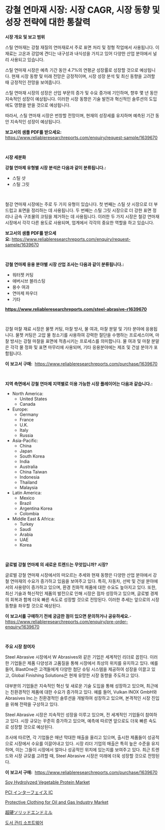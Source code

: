 <p><h1>강철 연마재 시장: 시장 CAGR, 시장 동향 및 성장 전략에 대한 통찰력</h1></p><p><strong>시장 개요 및 보고 범위</strong></p>
<p><p>스틸 연마재는 강철 재질의 연마재로서 주로 표면 처리 및 정형 작업에서 사용됩니다. 이 재료는 고온과 강압에 견디는 내구성과 내식성을 가지고 있어 다양한 산업 분야에서 널리 사용되고 있습니다.</p><p>스틸 연마재 시장은 예측 기간 동안 4.7%의 연평균 성장률로 성장할 것으로 예상됩니다. 현재 시장 동향 및 미래 전망은 긍정적이며, 시장 성장 분석 및 최신 동향을 고려할 때 긍정적인 전망을 보여줍니다.</p><p>스틸 연마재 시장의 성장은 산업 부문의 증가 및 수요 증가에 기인하며, 향후 몇 년 동안 지속적인 성장이 예상됩니다. 이러한 시장 동향은 기술 발전과 혁신적인 솔루션의 도입에도 영향을 받을 것으로 예상됩니다.</p><p>따라서, 스틸 연마재 시장은 번창할 전망이며, 현재의 성장세를 유지하며 예측된 기간 동안 지속적인 성장이 예상됩니다.</p></p>
<p><strong>보고서의 샘플 PDF를 받으세요:</strong> <a href="https://www.reliableresearchreports.com/enquiry/request-sample/1639670">https://www.reliableresearchreports.com/enquiry/request-sample/1639670</a></p>
<p>&nbsp;</p>
<p><strong>시장 세분화</strong></p>
<p><strong>강철 연마제 유형별 시장 분석은 다음과 같이 분류됩니다.:</strong></p>
<p><ul><li>스틸 샷</li><li>스틸 그릿</li></ul></p>
<p>&nbsp;</p>
<p><p>철강 연마재 시장에는 주로 두 가지 유형이 있습니다. 첫 번째는 스틸 샷 시장으로 더 부드럽고 표면을 정리하는 데 사용됩니다. 두 번째는 스틸 그릿 시장으로 더 강한 표면 정리나 금속 구조물의 코팅을 제거하는 데 사용됩니다. 이러한 두 가지 시장은 철강 연마재 시장에서 각각 다른 용도로 사용되며, 업계에서 각각의 중요한 역할을 하고 있습니다.</p></p>
<p><strong>보고서의 샘플 PDF를 받으세요:</strong>&nbsp;<a href="https://www.reliableresearchreports.com/enquiry/request-sample/1639670">https://www.reliableresearchreports.com/enquiry/request-sample/1639670</a></p>
<p>&nbsp;</p>
<p><strong> 강철 연마제 응용 분야별 시장 산업 조사는 다음과 같이 분류됩니다.:</strong></p>
<p><ul><li>워터젯 커팅</li><li>애버시브 블라스팅</li><li>용수 여과</li><li>연마제 파우더</li><li>기타</li></ul></p>
<p><strong><a href="https://www.reliableresearchreports.com/steel-abrasive-r1639670">https://www.reliableresearchreports.com/steel-abrasive-r1639670</a></strong></p>
<p>&nbsp;</p>
<p><p>강철 마찰 재료 시장은 물젯 커팅, 마찰 방사, 물 여과, 마찰 분말 및 기타 분야에 응용됩니다. 물젯 커팅은 고압 물 청소기를 사용하여 강력한 절단을 수행하는 프로세스이며, 마찰 방사는 강철 마찰을 표면에 적층시키는 프로세스를 의미합니다. 물 여과 및 마찰 분말은 각각 물 정화 및 표면 마무리에 사용되며, 기타 응용분야에는 제조 및 건설 분야가 포함됩니다.</p></p>
<p><strong>이 보고서 구매:</strong>&nbsp; <a href="https://www.reliableresearchreports.com/purchase/1639670">https://www.reliableresearchreports.com/purchase/1639670</a></p>
<p>&nbsp;</p>
<p><strong>지역 측면에서 강철 연마제 지역별로 이용 가능한 시장 플레이어는 다음과 같습니다.:</strong></p>
<p><ul>
    <li>
        North America:
        <ul>
            <li>United States</li>
            <li>Canada</li>
        </ul>
    </li>
    <li>
        Europe:
        <ul>
            <li>Germany</li>
            <li>France</li>
            <li>U.K.</li>
            <li>Italy</li>
            <li>Russia</li>
        </ul>
    </li>
    <li>
        Asia-Pacific:
        <ul>
            <li>China</li>
            <li>Japan</li>
            <li>South Korea</li>
            <li>India</li>
            <li>Australia</li>
            <li>China Taiwan</li>
            <li>Indonesia</li>
            <li>Thailand</li>
            <li>Malaysia</li>
        </ul>
    </li>
    <li>
        Latin America:
        <ul>
            <li>Mexico</li>
            <li>Brazil</li>
            <li>Argentina Korea</li>
            <li>Colombia</li>
        </ul>
    </li>
    <li>
        Middle East & Africa:
        <ul>
            <li>Turkey</li>
            <li>Saudi</li>
            <li>Arabia</li>
            <li>UAE</li>
            <li>Korea</li>
        </ul>
    </li>
    </ul></p>
<p>&nbsp;</p>
<p><strong>글로벌 강철 연마제 의 새로운 트렌드는 무엇입니까? 시장?</strong></p>
<p><p>글로벌 강철 연마재 시장에서의 떠오르는 추세와 현재 동향은 다양한 산업 분야에서 강철 연마재의 수요가 증가하고 있음을 보여주고 있다. 특히, 자동차, 선박 및 건설 분야에서의 사용량이 증가하고 있으며, 환경 친화적 제품에 대한 수요도 높아지고 있다. 또한, 최신 기술과 혁신적인 제품의 발전으로 인해 시장은 점차 성장하고 있으며, 글로벌 경제의 회복과 함께 더욱 빠른 속도로 성장할 것으로 전망된다. 이러한 추세는 앞으로의 시장 동향을 좌우할 것으로 예상된다.</p></p>
<p><strong>이 보고서를 구매하기 전에 궁금한 점이 있으면 문의하거나 공유하세요.</strong>- <a href="https://www.reliableresearchreports.com/enquiry/pre-order-enquiry/1639670">https://www.reliableresearchreports.com/enquiry/pre-order-enquiry/1639670</a></p>
<p>&nbsp;</p>
<p><strong>주요 시장 참여자</strong></p>
<p><p>Steel Abrasive 시장에서 W Abrasives와 같은 기업은 세계적인 리더로 꼽힌다. 이러한 기업들은 제품 다양성과 고품질을 통해 시장에서 최상의 위치를 유지하고 있다. 예를 들어, BlastOne은 고객들에게 다양한 첨단 슈팅 시스템을 제공하여 성장을 이끌고 있고, Global Finishing Solutions은 현재 유망한 시장 동향을 주도하고 있다.</p><p>대부분의 기업들은 지속적인 혁신 및 새로운 기술 도입을 통해 성장하고 있으며, 최근에는 친환경적인 제품에 대한 수요가 증가하고 있다. 예를 들어, Vulkan INOX GmbH와 Abrasives Inc.는 친환경적인 솔루션을 개발하여 성장하고 있으며, 본격적인 시장 진입을 위해 전략을 구상하고 있다.</p><p>Steel Abrasive 시장은 지속적인 성장을 이루고 있으며, 전 세계적인 기업들이 참여하고 있다. 시장 규모는 꾸준히 증가하고 있으며, 예측에 따르면 앞으로도 더욱 빠른 속도로 성장할 것으로 예상된다.</p><p>조사에 따르면, 각 기업들은 매년 막대한 매출을 올리고 있으며, 출시한 제품들이 성공적으로 시장에서 수요를 이끌어내고 있다. 시장 리더 기업의 매출은 특히 높은 수준을 유지하며, 이는 그들이 시장에서 얼마나 성공적인 위치에 있는지를 보여주고 있다. 최근 트렌드와 시장 규모를 고려할 때, Steel Abrasive 시장은 미래에 더욱 성장할 것으로 전망된다.</p></p>
<p><strong>이 보고서 구매:</strong>&nbsp;&nbsp;<a href="https://www.reliableresearchreports.com/purchase/1639670">https://www.reliableresearchreports.com/purchase/1639670</a></p>
<p><p><a href="https://github.com/luckyshygirl/Market-Research-Report-List-4/blob/main/soy-hydrolyzed-vegetable-protein-market.md">Soy Hydrolyzed Vegetable Protein Market</a></p><p><a href="https://github.com/TerrellConn/Market-Research-Report-List-1/blob/main/564393365290.md">PCI インターフェイス IC</a></p><p><a href="https://github.com/markusgodoy/Market-Research-Report-List-3/blob/main/protective-clothing-for-oil-and-gas-industry-market.md">Protective Clothing for Oil and Gas Industry Market</a></p><p><a href="https://github.com/CloydAbbott2023/Market-Research-Report-List-1/blob/main/249090465291.md">超硬ソリッドエンドミル</a></p><p><a href="https://github.com/Howaoole34545/Market-Research-Report-List-1/blob/main/537667763933.md">도서 관리 소프트웨어</a></p></p>